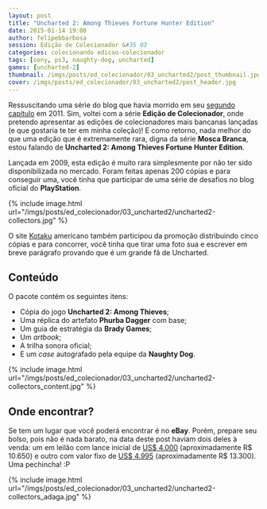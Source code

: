 ```yaml
---
layout: post
title: "Uncharted 2: Among Thieves Fortune Hunter Edition"
date: 2015-01-14 19:00
author: felipebbarbosa
session: Edição de Colecionador &#35 03
categories: colecionando edicao-colecionador
tags: [sony, ps3, naughty-dog, uncharted]
games: [uncharted-2]
thumbnail: /imgs/posts/ed_colecionador/03_uncharted2/post_thumbnail.jpg
cover: /imgs/posts/ed_colecionador/03_uncharted2/post_header.jpg
---
```


Ressuscitando uma série do blog que havia morrido em seu [segundo capítulo](/colecionando/edicao-colecionador/2011/05/05/mortal-kombat-kollectors-edition.html) em 2011. Sim, voltei com a série **Edição de Colecionador**, onde pretendo apresentar as edições de colecionadores mais bancanas lançadas (e que gostaria te ter em minha coleção)! E como retorno, nada melhor do que uma edição que é extremamente rara, digna da série **Mosca Branca**, estou falando de **Uncharted 2: Among Thieves Fortune Hunter Edition**.

<!--more-->

Lançada em 2009, esta edição é muito rara simplesmente por não ter sido disponibilizada no mercado. Foram feitas apenas 200 cópias e para conseguir uma, você tinha que participar de uma série de desafios no blog oficial do **PlayStation**.

{% include image.html url="/imgs/posts/ed_colecionador/03_uncharted2/uncharted2-collectors.jpg" %}

O site [Kotaku](http://kotaku.com/5392535/were-giving-away-five-copies-of--uncharted-2-among-thieves-fortune-hunter-edition) americano também participou da promoção distribuindo cinco cópias e para concorrer, você tinha que tirar uma foto sua e escrever em breve parágrafo provando que é um grande fã de Uncharted.

## Conteúdo

O pacote contém os seguintes itens:

- Cópia do jogo **Uncharted 2: Among Thieves**;
- Uma réplica do artefato **Phurba Dagger** com base;
- Um guia de estratégia da **Brady Games**;
- Um _artbook_;
- A trilha sonora oficial;
- E um _case_ autografado pela equipe da **Naughty Dog**.

{% include image.html url="/imgs/posts/ed_colecionador/03_uncharted2/uncharted2-collectors_content.jpg" %}

## Onde encontrar?

Se tem um lugar que você poderá encontrar é no **eBay**. Porém, prepare seu bolso, pois não é nada barato, na data deste post haviam dois deles à venda: um em leilão com lance inicial de [US\$ 4.000](http://www.ebay.com/itm/UNCHARTED-2-AMONG-THIEVES-FORTUNE-HUNTER-EDITION-4-COLLECTORS-PLAYSTATION-3-/181637258724?pt=Video_Games_Games&hash=item2a4a6c9de4) (aproximadamente R$ 10.650) e outro com valor fixo de [US$ 4.995](http://www.ebay.com/itm/UNCHARTED-2-AMONG-THIEVES-FORTUNE-HUNTER-EDITION-4-COLLECTORS-PLAYSTATION-3-/391000695798?pt=Video_Games_Games&hash=item5b097523f6) (aproximadamente R\$ 13.300). Uma pechincha! :P

{% include image.html url="/imgs/posts/ed_colecionador/03_uncharted2/uncharted2-collectors_adaga.jpg" %}
